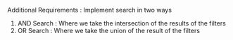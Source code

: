Additional Requirements : Implement search in two ways 

1. AND Search : Where we take the intersection of the results of the filters 
2. OR Search : Where we take the union of the result of the filters 

